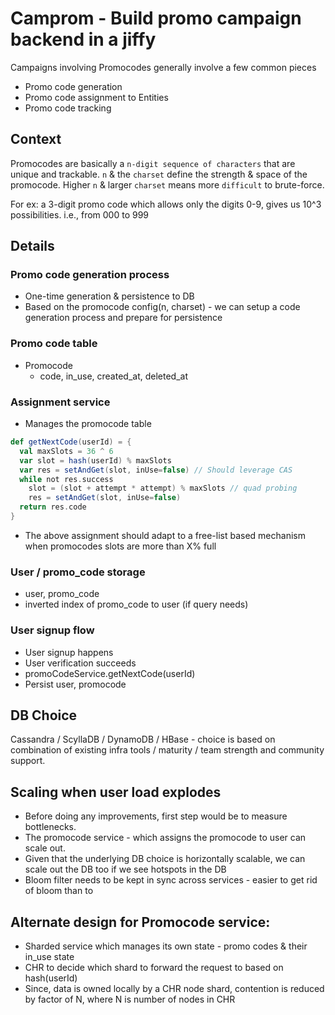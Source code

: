 # Camprom - Build promo campaign backend in a jiffy

Campaigns involving Promocodes generally involve a few common pieces
- Promo code generation
- Promo code assignment to Entities
- Promo code tracking

## Context
Promocodes are basically a `n-digit sequence of characters` that are unique and trackable. `n` & the `charset` define the strength & space of the promocode. Higher `n` & larger `charset` means more `difficult` to brute-force.

For ex: a 3-digit promo code which allows only the digits 0-9, gives us 10^3 possibilities. i.e., from 000 to 999

## Details

### Promo code generation process
- One-time generation & persistence to DB
- Based on the promocode config(n, charset) - we can setup a code generation process and prepare for persistence

### Promo code table
- Promocode
	- code, in_use, created_at, deleted_at

### Assignment service
- Manages the promocode table
```scala
def getNextCode(userId) = {
  val maxSlots = 36 ^ 6
  var slot = hash(userId) % maxSlots
  var res = setAndGet(slot, inUse=false) // Should leverage CAS
  while not res.success
  	slot = (slot + attempt * attempt) % maxSlots // quad probing
	res = setAndGet(slot, inUse=false)
  return res.code
}
```
- The above assignment should adapt to a free-list based mechanism when promocodes slots are more than X% full

### User / promo_code storage
- user, promo_code
- inverted index of promo_code to user (if query needs)

### User signup flow
- User signup happens
- User verification succeeds
- promoCodeService.getNextCode(userId)
- Persist user, promocode


## DB Choice
Cassandra / ScyllaDB / DynamoDB / HBase - choice is based on combination of existing infra tools / maturity / team strength and community support.

## Scaling when user load explodes
- Before doing any improvements, first step would be to measure bottlenecks.
- The promocode service - which assigns the promocode to user can scale out. 
- Given that the underlying DB choice is horizontally scalable, we can scale out the DB too if we see hotspots in the DB 
- Bloom filter needs to be kept in sync across services - easier to get rid of bloom than to 

## Alternate design for Promocode service:
- Sharded service which manages its own state - promo codes & their in_use state
- CHR to decide which shard to forward the request to based on hash(userId)
- Since, data is owned locally by a CHR node shard, contention is reduced by factor of N, where N is number of nodes in CHR
